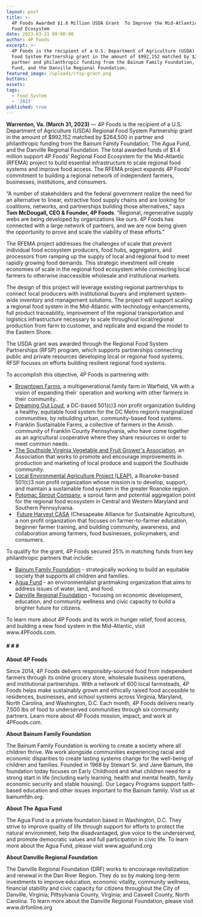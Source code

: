 ```yaml
---
layout: post
title: >-
  4P Foods Awarded $1.6 Million USDA Grant  To Improve the Mid-Atlantic Regional
  Food Ecosystem
date: 2023-03-31 09:00:00
author: 4P Foods
excerpt: >-
  4P Foods is the recipient of a U.S. Department of Agriculture (USDA) Regional
  Food System Partnership grant in the amount of $992,152 matched by $264,500 in
  partner and philanthropic funding from the Bainum Family Foundation, The Agua
  Fund, and the Danville Regional Foundation.
featured_image: /uploads/rfsp-grant.png
buttons:
assets:
tags:
  - Food System
  - '2023'
published: true
---
```

<div class="editable"><p><strong>Warrenton, Va. (March 31, 2023)</strong> — 4P Foods is the recipient of a U.S. Department of Agriculture (USDA) Regional Food System Partnership grant in the amount of $992,152 matched by $264,500 in partner and philanthropic funding from the Bainum Family Foundation, The Agua Fund, and the Danville Regional Foundation. The total awarded funds of $1.4 million support 4P Foods’ Regional Food Ecosystem for the Mid-Atlantic (RFEMA) project to build essential infrastructure to scale regional food systems and improve food access. The RFEMA project expands 4P Foods’ commitment to building a regional network of independent farmers, businesses, institutions, and consumers.&nbsp;&nbsp;</p><p>“A number of stakeholders and the federal government realize the need for an alternative to linear, extractive food supply chains and are looking for coalitions, networks, and partnerships building those alternatives,” says <strong>Tom McDougall, CEO &amp; Founder, 4P Foods</strong>. “Regional, regenerative supply webs are being developed by organizations like ours. 4P Foods has connected with a large network of partners, and we are now being given the opportunity to prove and scale the viability of these efforts.”</p><p>The RFEMA project addresses the challenges of scale that prevent individual food ecosystem producers, food hubs, aggregators, and processors from ramping up the supply of local and regional food to meet rapidly growing food demands. This strategic investment will create&nbsp; economies of scale in the regional food ecosystem while connecting local farmers to otherwise inaccessible wholesale and institutional markets.</p><p>The design of this project will leverage existing regional partnerships to connect local producers with institutional buyers and implement system-wide inventory and management solutions. The project will support scaling a regional food system in the Mid-Atlantic with technology enhancements, full product traceability, improvement of the regional transportation and logistics infrastructure necessary to scale throughout local/regional production from farm to customer, and replicate and expand the model to the Eastern Shore.</p><p>The USDA grant was awarded through the Regional Food System Partnerships (RFSP) program, which supports partnerships connecting public and private resources developing local or regional food systems. RFSP focuses on efforts building resilient regional food systems.</p><p>To accomplish this objective, 4P Foods is partnering with:</p><ul><li><a target="_blank" rel="noopener" href="https://www.browntownfarms.com/">Browntown Farms</a>, a multigenerational family farm in Warfield, VA with a vision of expanding their&nbsp; operation and working with other farmers in their community.&nbsp;</li><li><a target="_blank" rel="noopener" href="https://dreamingoutloud.org/">Dreaming Out Loud</a>, a DC-based 501(c)3 non profit organization building a healthy, equitable food system for the DC Metro region’s marginalized communities, by rebuilding urban, community-based food systems.</li><li>Franklin Sustainable Farms, a collective of farmers in the Amish community of Franklin County Pennsylvania, who have come together as an agricultural cooperative where they share resources in order to meet common needs.</li><li><a target="_blank" rel="noopener" href="https://www.facebook.com/people/Southside-Virginia-Vegetable-and-Fruit-Growers-Association/100064405374083/">The Southside Virginia Vegetable and Fruit Grower's Association</a>, an Association that works to promote and encourage improvements in production and marketing of local produce and support the Southside community.</li><li><a target="_blank" rel="noopener" href="https://www.leapforlocalfood.org/">Local Environmental Agriculture Project (LEAP)</a>, a Roanoke-based 501(c)3 non profit organization whose mission is to develop, support, and maintain a sustainable food system in the greater Roanoke region. &nbsp;</li><li><a target="_blank" rel="noopener" href="http://www.potomacsprout.com/">Potomac Sprout Company</a>, a sprout farm and potential aggregation point for the regional food ecosystem in Central and Western Maryland and Southern Pennsylvania.</li><li>&nbsp;<a target="_blank" rel="noopener" href="https://futureharvest.org/">Future Harvest CASA</a> (Chesapeake Alliance for Sustainable Agriculture), a non profit organization that focuses on farmer-to-farmer education, beginner farmer training, and building community, awareness, and collaboration among farmers, food businesses, policymakers, and consumers.</li></ul><p>To qualify for the grant, 4P Foods secured 25% in matching funds from key philanthropic partners that include:&nbsp;</p><ul><li><a target="_blank" rel="noopener" href="https://bainumfdn.org/">Bainum Family Foundation</a> - strategically working to build an equitable society that supports all children and families.</li><li><a target="_blank" rel="noopener" href="https://www.aguafund.org/">Agua Fund</a> - an environmentalist grantmaking organization that aims to address issues of water, land, and food.</li><li><a target="_blank" rel="noopener" href="https://www.drfonline.org/">Danville Regional Foundation</a> - focusing on economic development, education, and community wellness and civic capacity to build a brighter future for citizens.&nbsp;</li></ul><p>To learn more about 4P Foods and its work in hunger relief, food access, and building a new food system in the Mid-Atlantic, visit www.4PFoods.com.</p><h4><strong># # #&nbsp;</strong></h4><p><strong>About 4P Foods</strong></p><p>Since 2014, 4P Foods delivers responsibly-sourced food from independent farmers through its online grocery store, wholesale business operations, and institutional partnerships. With a network of 600 local farmsteads, 4P Foods helps make sustainably grown and ethically raised food accessible to residences, businesses, and school systems across Virginia, Maryland, North Carolina, and Washington, D.C. Each month, 4P Foods delivers nearly 7,500 lbs of food to underserved communities through six community partners. Learn more about 4P Foods mission, impact, and work at 4PFoods.com.</p><p><strong>About Bainum Family Foundation</strong></p><p>The Bainum Family Foundation is working to create a society where all children thrive. We work alongside communities experiencing racial and economic disparities to create lasting systems change for the well-being of children and families. Founded in 1968 by Stewart Sr. and Jane Bainum, the foundation today focuses on Early Childhood and what children need for a strong start in life (including early learning, health and mental health, family economic security and stable housing). Our Legacy Programs support faith-based education and other issues important to the Bainum family. Visit us at bainumfdn.org.</p><p><strong>About The Agua Fund</strong></p><p>The Agua Fund is a private foundation based in Washington, D.C. They strive to improve quality of life through support for efforts to protect the natural environment, help the disadvantaged, give voice to the underserved, and promote democratic values and full participation in civic life. To learn more about the Agua Fund, please visit www.aguafund.org</p><p><strong>About Danville Regional Foundation&nbsp;</strong></p><p>The Danville Regional Foundation (DRF) works to encourage revitalization and renewal in the Dan River Region. They do so by making long-term investments to improve education, economic vitality, community wellness, financial stability and civic capacity for citizens throughout the City of Danville, Virginia; Pittsylvania County, Virginia; and Caswell County, North Carolina. To learn more about the Danville Regional Foundation, please visit www.drfonline.org</p></div>